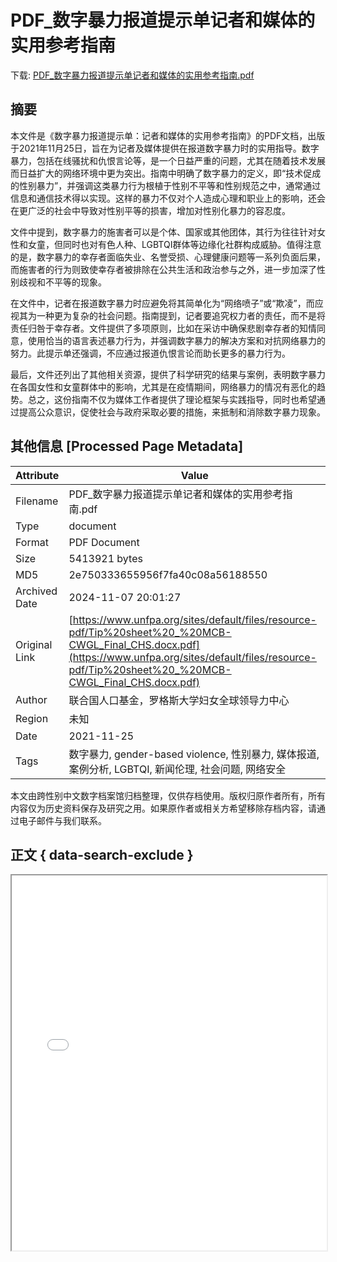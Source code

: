 # PDF_数字暴力报道提示单记者和媒体的实用参考指南

<!-- tcd_download_link -->
下载: [PDF_数字暴力报道提示单记者和媒体的实用参考指南.pdf](PDF_数字暴力报道提示单记者和媒体的实用参考指南.pdf)
<!-- tcd_download_link_end -->

## 摘要

<!-- tcd_abstract -->
本文件是《数字暴力报道提示单：记者和媒体的实用参考指南》的PDF文档，出版于2021年11月25日，旨在为记者及媒体提供在报道数字暴力时的实用指导。数字暴力，包括在线骚扰和仇恨言论等，是一个日益严重的问题，尤其在随着技术发展而日益扩大的网络环境中更为突出。指南中明确了数字暴力的定义，即“技术促成的性别暴力”，并强调这类暴力行为根植于性别不平等和性别规范之中，通常通过信息和通信技术得以实现。这样的暴力不仅对个人造成心理和职业上的影响，还会在更广泛的社会中导致对性别平等的损害，增加对性别化暴力的容忍度。

文件中提到，数字暴力的施害者可以是个体、国家或其他团体，其行为往往针对女性和女童，但同时也对有色人种、LGBTQI群体等边缘化社群构成威胁。值得注意的是，数字暴力的幸存者面临失业、名誉受损、心理健康问题等一系列负面后果，而施害者的行为则致使幸存者被排除在公共生活和政治参与之外，进一步加深了性别歧视和不平等的现象。

在文件中，记者在报道数字暴力时应避免将其简单化为“网络喷子”或“欺凌”，而应视其为一种更为复杂的社会问题。指南提到，记者要追究权力者的责任，而不是将责任归咎于幸存者。文件提供了多项原则，比如在采访中确保悲剧幸存者的知情同意，使用恰当的语言表述暴力行为，并强调数字暴力的解决方案和对抗网络暴力的努力。此提示单还强调，不应通过报道仇恨言论而助长更多的暴力行为。

最后，文件还列出了其他相关资源，提供了科学研究的结果与案例，表明数字暴力在各国女性和女童群体中的影响，尤其是在疫情期间，网络暴力的情况有恶化的趋势。总之，这份指南不仅为媒体工作者提供了理论框架与实践指导，同时也希望通过提高公众意识，促使社会与政府采取必要的措施，来抵制和消除数字暴力现象。

<!-- tcd_abstract_end -->

## 其他信息 [Processed Page Metadata]

| Attribute       | Value                                  |
|-----------------|----------------------------------------|
| Filename        | PDF_数字暴力报道提示单记者和媒体的实用参考指南.pdf                             |
| Type            | document                                 |
| Format          | PDF Document                               |
| Size            | 5413921 bytes                           |
| MD5             | 2e750333655956f7fa40c08a56188550                                  |
| Archived Date   | 2024-11-07 20:01:27                             |
| Original Link   | [https://www.unfpa.org/sites/default/files/resource-pdf/Tip%20sheet%20_%20MCB-CWGL_Final_CHS.docx.pdf](https://www.unfpa.org/sites/default/files/resource-pdf/Tip%20sheet%20_%20MCB-CWGL_Final_CHS.docx.pdf)                         |
| Author          | 联合国人口基金，罗格斯大学妇女全球领导力中心                               |
| Region          | 未知                               |
| Date            | 2021-11-25                                 |
| Tags            | 数字暴力,  gender-based violence,  性别暴力,  媒体报道,  案例分析,  LGBTQI,  新闻伦理,  社会问题,  网络安全                                 |

本文由跨性别中文数字档案馆归档整理，仅供存档使用。版权归原作者所有，所有内容仅为历史资料保存及研究之用。如果原作者或相关方希望移除存档内容，请通过电子邮件与我们联系。

## 正文 { data-search-exclude }

<!-- tcd_main_text -->
<iframe src="../PDF_数字暴力报道提示单记者和媒体的实用参考指南.pdf" width="100%" height="600px">
    <p>无法显示PDF，请下载查看。</p>
</iframe>
<!-- tcd_main_text_end -->

